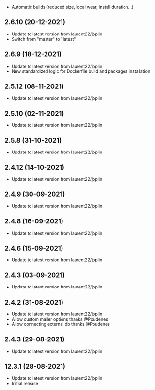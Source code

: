 - Automatic builds (reduced size, local wear, install duration...)

## 2.6.10 (20-12-2021)
- Update to latest version from laurent22/joplin
- Switch from "master" to "latest"
 
## 2.6.9 (18-12-2021)
- Update to latest version from laurent22/joplin
- New standardized logic for Dockerfile build and packages installation

## 2.5.12 (08-11-2021)
- Update to latest version from laurent22/joplin

## 2.5.10 (02-11-2021)
- Update to latest version from laurent22/joplin

## 2.5.8 (31-10-2021)
- Update to latest version from laurent22/joplin

## 2.4.12 (14-10-2021)
- Update to latest version from laurent22/joplin

## 2.4.9 (30-09-2021)
- Update to latest version from laurent22/joplin

## 2.4.8 (16-09-2021)
- Update to latest version from laurent22/joplin

## 2.4.6 (15-09-2021)
- Update to latest version from laurent22/joplin

## 2.4.3 (03-09-2021)
- Update to latest version from laurent22/joplin

## 2.4.2 (31-08-2021)
- Update to latest version from laurent22/joplin
- Allow custom mailer options thanks @Poudenes
- Allow connecting external db thanks @Poudenes

## 2.4.3 (29-08-2021)
- Update to latest version from laurent22/joplin

## 12.3.1 (28-08-2021)
- Update to latest version from laurent22/joplin
- Initial release
